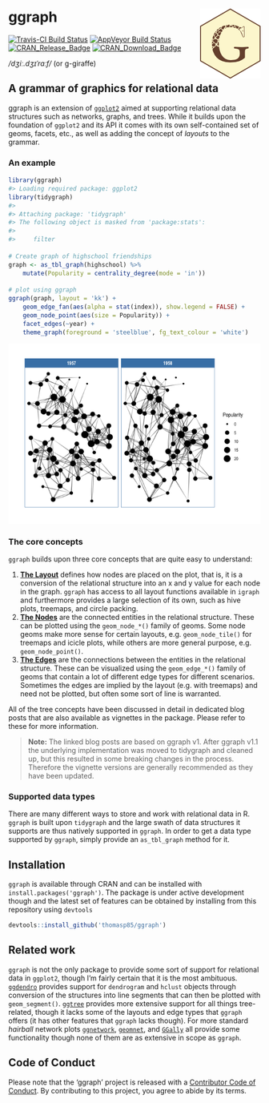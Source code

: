 
<!-- README.md is generated from README.Rmd. Please edit that file -->

# ggraph <img src="man/figures/logo.png" align="right" />

<!-- badges: start -->

[![Travis-CI Build
Status](https://travis-ci.org/thomasp85/ggraph.svg?branch=master)](https://travis-ci.org/thomasp85/ggraph)
[![AppVeyor Build
Status](https://ci.appveyor.com/api/projects/status/github/thomasp85/ggraph?branch=master&svg=true)](https://ci.appveyor.com/project/thomasp85/ggraph)
[![CRAN\_Release\_Badge](http://www.r-pkg.org/badges/version-ago/ggraph)](https://CRAN.R-project.org/package=ggraph)
[![CRAN\_Download\_Badge](http://cranlogs.r-pkg.org/badges/ggraph)](https://CRAN.R-project.org/package=ggraph)
<!-- badges: end -->

*/dʒiː.dʒɪˈrɑːf/* (or g-giraffe)

## A grammar of graphics for relational data

ggraph is an extension of [`ggplot2`](http://ggplot2.tidyverse.org)
aimed at supporting relational data structures such as networks, graphs,
and trees. While it builds upon the foundation of `ggplot2` and its API
it comes with its own self-contained set of geoms, facets, etc., as well
as adding the concept of *layouts* to the grammar.

### An example

``` r
library(ggraph)
#> Loading required package: ggplot2
library(tidygraph)
#> 
#> Attaching package: 'tidygraph'
#> The following object is masked from 'package:stats':
#> 
#>     filter

# Create graph of highschool friendships
graph <- as_tbl_graph(highschool) %>% 
    mutate(Popularity = centrality_degree(mode = 'in'))

# plot using ggraph
ggraph(graph, layout = 'kk') + 
    geom_edge_fan(aes(alpha = stat(index)), show.legend = FALSE) + 
    geom_node_point(aes(size = Popularity)) + 
    facet_edges(~year) + 
    theme_graph(foreground = 'steelblue', fg_text_colour = 'white')
```

![](man/figures/README-unnamed-chunk-2-1.png)<!-- -->

### The core concepts

`ggraph` builds upon three core concepts that are quite easy to
understand:

1.  [**The
    Layout**](http://www.data-imaginist.com/2017/ggraph-introduction-layouts/)
    defines how nodes are placed on the plot, that is, it is a
    conversion of the relational structure into an x and y value for
    each node in the graph. `ggraph` has access to all layout functions
    available in `igraph` and furthermore provides a large selection of
    its own, such as hive plots, treemaps, and circle packing.
2.  [**The
    Nodes**](http://www.data-imaginist.com/2017/ggraph-introduction-nodes/)
    are the connected entities in the relational structure. These can be
    plotted using the `geom_node_*()` family of geoms. Some node geoms
    make more sense for certain layouts, e.g. `geom_node_tile()` for
    treemaps and icicle plots, while others are more general purpose,
    e.g. `geom_node_point()`.
3.  [**The
    Edges**](http://www.data-imaginist.com/2017/ggraph-introduction-edges/)
    are the connections between the entities in the relational
    structure. These can be visualized using the `geom_edge_*()` family
    of geoms that contain a lot of different edge types for different
    scenarios. Sometimes the edges are implied by the layout (e.g. with
    treemaps) and need not be plotted, but often some sort of line is
    warranted.

All of the tree concepts have been discussed in detail in dedicated blog
posts that are also available as vignettes in the package. Please refer
to these for more information.

> **Note:** The linked blog posts are based on ggraph v1. After ggraph
> v1.1 the underlying implementation was moved to tidygraph and cleaned
> up, but this resulted in some breaking changes in the process.
> Therefore the vignette versions are generally recommended as they have
> been updated.

### Supported data types

There are many different ways to store and work with relational data in
R. `ggraph` is built upon `tidygraph` and the large swath of data
structures it supports are thus natively supported in `ggraph`. In order
to get a data type supported by `ggraph`, simply provide an
`as_tbl_graph` method for it.

## Installation

`ggraph` is available through CRAN and can be installed with
`install.packages('ggraph')`. The package is under active development
though and the latest set of features can be obtained by installing from
this repository using `devtools`

``` r
devtools::install_github('thomasp85/ggraph')
```

## Related work

`ggraph` is not the only package to provide some sort of support for
relational data in `ggplot2`, though I’m fairly certain that it is the
most ambituous.
[`ggdendro`](https://CRAN.R-project.org/package=ggdendro) provides
support for `dendrogram` and `hclust` objects through conversion of the
structures into line segments that can then be plotted with
`geom_segment()`. [`ggtree`](http://bioconductor.org/packages/ggtree/)
provides more extensive support for all things tree-related, though it
lacks some of the layouts and edge types that `ggraph` offers (it has
other features that `ggraph` lacks though). For more standard *hairball*
network plots
[`ggnetwork`](https://CRAN.R-project.org/package=ggnetwork),
[`geomnet`](https://CRAN.R-project.org/package=geomnet), and
[`GGally`](https://CRAN.R-project.org/package=GGally) all provide some
functionality though none of them are as extensive in scope as `ggraph`.

## Code of Conduct

Please note that the ‘ggraph’ project is released with a [Contributor
Code of
Conduct](https://ggraph.data-imaginist.com/CODE_OF_CONDUCT.html). By
contributing to this project, you agree to abide by its terms.
